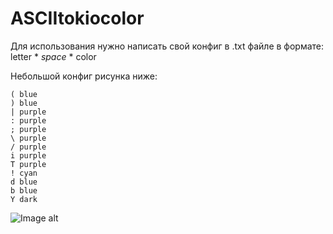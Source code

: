 # ASCIItokiocolor

Для использования нужно написать свой конфиг в .txt файле в формате:
letter * *space* * color

Небольшой конфиг рисунка ниже:

```
( blue
) blue
| purple
: purple
; purple
\ purple
/ purple
i purple
T purple
! cyan
d blue
b blue
Y dark
```
![Image alt](https://github.com/sxaxq/ASCIItokiocolor/raw/master/image.png)
